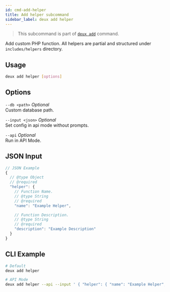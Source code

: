 ```yaml
---
id: cmd-add-helper
title: Add helper subcommand
sidebar_label: deux add helper
---
```


> This subcommand is part of [`deux add`](cmd-add.html) command.

Add custom PHP function. All helpers are partial and structured under `includes/helpers` directory.

## Usage
```bash
deux add helper [options]
```

## Options
`--db <path>` *Optional*  
Custom database path.

`--input <json>` *Optional*  
Set config in api mode without prompts.

`--api` *Optional*  
Run in API Mode.

## JSON Input
```javascript 
// JSON Example
{
  // @type Object
  // @required
  "helper": {
    // Function Name.
    // @type String
    // @required
    "name": "Example Helper",

    // Function Description.
    // @type String
    // @required
    "description": "Example Description"
  }
}
```

## CLI Example
```bash
# Default
deux add helper

# API Mode
deux add helper --api --input ' { "helper": { "name": "Example Helper", "description": "Example Description" } }'
```
